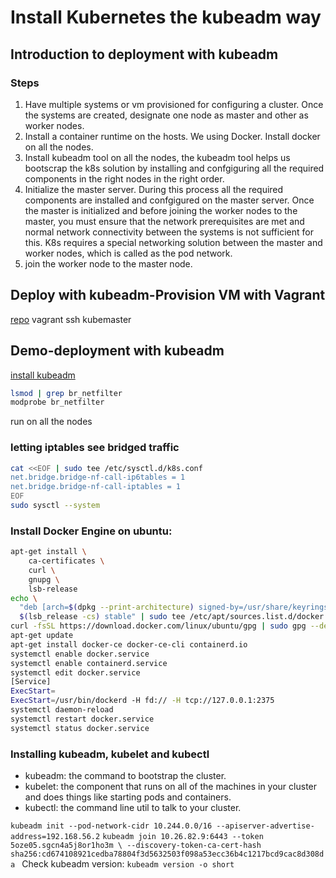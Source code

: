 # Install Kubernetes the kubeadm way
## Introduction to deployment with kubeadm
### Steps
1. Have multiple systems or vm provisioned for configuring a cluster.
Once the systems are created, designate one node as master and other as worker nodes.
2. Install a container runtime on the hosts. We using Docker. Install docker on all the nodes.
3. Install kubeadm tool on all the nodes, the kubeadm tool helps us bootscrap the k8s solution by installing and confgiguring all the required
components in the right nodes in the right order.
4. Initialize the master server. During this process all the required components are installed and confgigured on the master server.
Once the master is initialized and before joining the worker nodes to the master, you must ensure that the network prerequisites are met and
normal network connectivity between the systems is not sufficient for this.
K8s requires a special networking solution between the master and worker nodes, which is called as the pod network.
5. join the worker node to the master node.
## Deploy with kubeadm-Provision VM with Vagrant
[repo](https://github.com/kodekloudhub/certified-kubernetes-administrator-course.git "repo")
vagrant ssh kubemaster
## Demo-deployment with kubeadm
[install kubeadm](https://kubernetes.io/docs/setup/production-environment/tools/kubeadm/install-kubeadm/)
``` bash
lsmod | grep br_netfilter
modprobe br_netfilter
```
run on all the nodes
### letting iptables see bridged traffic
``` bash
cat <<EOF | sudo tee /etc/sysctl.d/k8s.conf
net.bridge.bridge-nf-call-ip6tables = 1
net.bridge.bridge-nf-call-iptables = 1
EOF
sudo sysctl --system
```

### Install Docker Engine on ubuntu:
``` bash
apt-get install \
    ca-certificates \
    curl \
    gnupg \
    lsb-release
echo \
  "deb [arch=$(dpkg --print-architecture) signed-by=/usr/share/keyrings/docker-archive-keyring.gpg] https://download.docker.com/linux/ubuntu \
  $(lsb_release -cs) stable" | sudo tee /etc/apt/sources.list.d/docker.list > /dev/null
curl -fsSL https://download.docker.com/linux/ubuntu/gpg | sudo gpg --dearmor -o /usr/share/keyrings/docker-archive-keyring.gpg
apt-get update
apt-get install docker-ce docker-ce-cli containerd.io
systemctl enable docker.service
systemctl enable containerd.service
systemctl edit docker.service
[Service]
ExecStart=
ExecStart=/usr/bin/dockerd -H fd:// -H tcp://127.0.0.1:2375
systemctl daemon-reload
systemctl restart docker.service
systemctl status docker.service
```
### Installing kubeadm, kubelet and kubectl
- kubeadm: the command to bootstrap the cluster.
- kubelet: the component that runs on all of the machines in your cluster and does things like starting pods and containers.
- kubectl: the command line util to talk to your cluster.

`kubeadm init --pod-network-cidr 10.244.0.0/16 --apiserver-advertise-address=192.168.56.2`
`kubeadm join 10.26.82.9:6443 --token 5oze05.sgcn4a5j8or1ho3m \
        --discovery-token-ca-cert-hash sha256:cd674108921cedba78804f3d5632503f098a53ecc36b4c1217bcd9cac8d308da `
Check kubeadm version: `kubeadm version -o short`
